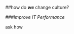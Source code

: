 <!-- .slide: data-background="resources/footer.svg" data-background-size="contain" data-background-position="bottom"  -->

##how do **_we_** change culture?

###_Improve IT Performance_ <!-- .element: class="fragment"; style="color:maroon" -->


<aside class="notes">
  ask how
</aside>
